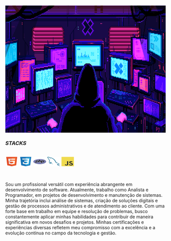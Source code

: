 <div style="display: inline_block"><br>
  <img align="center" alt="" height="400px" width="1000px" src="https://github.com/r4mpo/r4mpo/blob/main/programming.webp">
</div>
<h3><em>STACKS</em></h3>
<div style="display: inline_block"><br>
    <img align="center" alt="Erick-HTML" height="30" width="40" src="https://raw.githubusercontent.com/devicons/devicon/master/icons/html5/html5-original.svg">
    <img align="center" alt="Erick-CSS" height="30" width="40" src="https://raw.githubusercontent.com/devicons/devicon/master/icons/css3/css3-original.svg">
    <img align="center" alt="Erick-PHP" height="30" width="40" src="https://raw.githubusercontent.com/devicons/devicon/master/icons/php/php-original.svg">
    <img align="center" alt="Erick-SQL" height="30" width="40" src="https://raw.githubusercontent.com/devicons/devicon/master/icons/mysql/mysql-original.svg">
    <img align="center" alt="Erick-JS" height="30" width="40" src="https://raw.githubusercontent.com/devicons/devicon/master/icons/javascript/javascript-original.svg">
  </div><br><br>

Sou um profissional versátil com experiência abrangente em desenvolvimento de software. Atualmente, trabalho como Analista e Programador, em projetos de desenvolvimento e manutenção de sistemas. Minha trajetória inclui análise de sistemas, criação de soluções 
digitais e gestão de processos administrativos e de atendimento ao cliente. Com uma forte base em trabalho em equipe e resolução de problemas, busco constantemente aplicar minhas habilidades para contribuir de maneira significativa em novos desafios e projetos. Minhas certificações e experiências diversas refletem meu compromisso com a excelência e a evolução contínua no campo da tecnologia e gestão.
